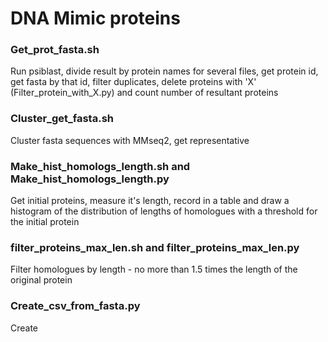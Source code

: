 # DNA Mimic proteins

### Get_prot_fasta.sh
Run psiblast, divide result by protein names for several files, get protein id, get fasta by that id, filter duplicates, delete proteins with 'X' (Filter_protein_with_X.py) and count number of resultant proteins

### Cluster_get_fasta.sh
Cluster fasta sequences with MMseq2, get representative

### Make_hist_homologs_length.sh and Make_hist_homologs_length.py
Get initial proteins, measure it's length, record in a table and draw a histogram of the distribution of lengths of homologues with a threshold for the initial protein

### filter_proteins_max_len.sh and filter_proteins_max_len.py
Filter homologues by length - no more than 1.5 times the length of the original protein

### Create_csv_from_fasta.py
Create 
